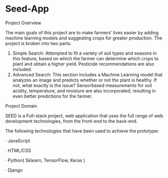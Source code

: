 # Seed-App
Project Overview

The main goals of this project are to make farmers' lives easier by adding machine learning
models and suggesting crops for greater production. The project is broken into two parts.
1. Simple Search: Attempted to fit a variety of soil types and seasons in this feature, based
on which the farmer can determine which crops to plant and obtain a higher yield. Pesticide
recommendations are also included.
2. Advanced Search: This section includes a Machine Learning model that analyzes an image
and predicts whether or not the plant is healthy. If not, what exactly is the issue? Sensorbased measurements for soil acidity, temperature, and moisture are also incorporated,
resulting in even better predictions for the farmer.


Project Domain

SEED is a Full-stack project, web application that uses the full range of web development
technologies, from the front-end to the back-end.

The following technologies that have been used to achieve the prototype:

· JavaScript

· HTML/CSS

· Python( Sklearn, TensorFlow, Keras )

· Django